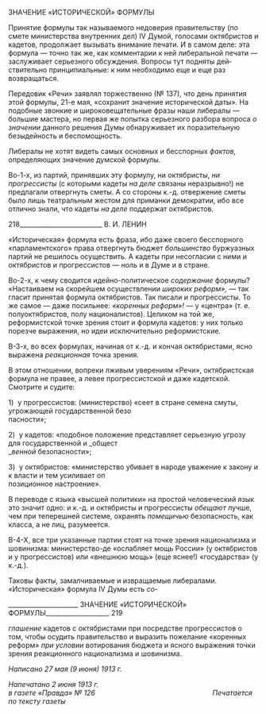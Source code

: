 ЗНАЧЕНИЕ «ИСТОРИЧЕСКОЙ» ФОРМУЛЫ

Принятие формулы так называемого недоверия правительству (по смете министер­ства внутренних дел) IV Думой, голосами октябристов и кадетов, продолжает вызывать внимание печати. И в самом деле: эта формула — точно так же, как комментарии к ней либеральной печати — заслуживает серьезного обсуждения. Вопросы тут подняты дей­ствительно принципиальные: к ним необходимо еще и еще раз возвращаться.

Передовик «Речи» заявлял торжественно (№ 137), что день принятия этой формулы, 21-е мая, «сохранит значение исторической даты». На подобные звонкие и широкове­щательные фразы наши либералы — большие мастера, но первая же попытка серьезно­го разбора вопроса _о значении_ данного решения Думы обнаруживает их поразительную безыдейность и беспомощность.

Либералы не хотят видеть самых основных и бесспорных _фактов,_ определяющих значение думской формулы.

Во-1-х, из партий, принявших эту формулу, ни октябристы, _ни прогрессисты_ (с ко­торыми кадеты _на деле_ связаны неразрывно!) не предлагали отвергнуть сметы. А со стороны к.-д. отвержение сметы было лишь театральным жестом для приманки демо­кратии, ибо все отлично знали, что кадеты _на деле_ поддержат октябристов.

  

218__________________________ В. И. ЛЕНИН

«Историческая» формула есть фраза, ибо даже своего бесспорного «парламентско­го» права отвергнуть бюджет _большинство_ буржуазных партий не решилось осущест­вить. А кадеты при несогласии с ними и октябристов и прогрессистов — _ноль_ и в Думе и в стране.

Во-2-х, к чему сводится идейно-политическое _содержание_ формулы? «Настаиваем на скорейшем осуществлении _широких реформ»,_ — так гласит принятая формула ок­тябристов. Так писали и прогрессисты. То же самое — даже посильнее: _«коренных ре­форм»!_ — у «центра» (т. е. полуоктябристов, полу националистов). Целиком на той же, реформистской точке зрения стоит и формула кадетов: у них только порезче выраже­ния, но идеи исключительно реформистские.

В-З-х, во всех формулах, начиная от к.-д. и кончая октябристами, ясно выражена _ре­акционная_ точка зрения.

В этом отношении, вопреки лживым уверениям «Речи», октябристская формула не правее, а левее прогрессистской и даже кадетской. Смотрите и судите:

1)  у прогрессистов: (министерство) «сеет в стране семена смуты, угрожающей государственной безо­  
пасности»;

2)  у кадетов: «подобное положение представляет серьезную угрозу для государственной и _общест­  
__венной_ безопасности»;

3)  у октябристов: «министерство убивает в народе уважение к закону и к власти и тем усиливает оп­  
позиционное настроение».

В переводе с языка «высшей политики» на простой человеческий язык это значит одно: и к.-д. и октябристы и прогрессисты _обещают_ лучше, чем при теперешней сис­теме, охранять _помещичью_ безопасность, как класса, а не лиц, разумеется.

В-4-Х, все три указанные партии стоят на точке зрения национализма и шовинизма: министерство-де «ослабляет мощь России» (у октябристов и у прогрессистов) или «внешнюю мощь» (еще яснее!) «государства» (у к.-д.).

Таковы факты, замалчиваемые и извращаемые либералами. «Историческая» форму­ла IV Думы есть _со-_

  

______________________ ЗНАЧЕНИЕ «ИСТОРИЧЕСКОЙ» ФОРМУЛЫ____________________ 219

_глашение_ кадетов с октябристами при посредстве прогрессистов о том, чтобы осудить правительство и выразить пожелание «коренных реформ» _при условии_ вотирования бюджета и ясного выражения точки зрения реакционного национализма и шовинизма.

_Написано 27 мая (9 июня) 1913 г._

_Напечатано 2 июня 1913 г.  
в газете «Правда» № 126                                                            Печатается по тексту газеты_